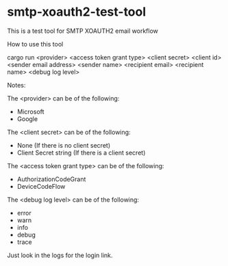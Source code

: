# smtp-xoauth2-test-tool
This is a test tool for SMTP XOAUTH2 email workflow

How to use this tool

cargo run \<provider\> \<access token grant type\> \<client secret\> \<client id\> \<sender email address\> \<sender name\> \<recipient email\> \<recipient name\> \<debug log level\>

Notes:

The \<provider\> can be of the following:
- Microsoft
- Google

The \<client secret\> can be of the following:
- None (If there is no client secret)
- Client Secret string (If there is a client secret)

The \<access token grant type\> can be of the following:
- AuthorizationCodeGrant
- DeviceCodeFlow

The \<debug log level\> can be of the following:
- error
- warn
- info
- debug
- trace

Just look in the logs for the login link.
